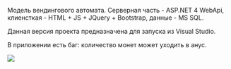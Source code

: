 Модель вендингового автомата. Серверная часть - ASP.NET 4 WebApi, клиенсткая - HTML + JS + JQuery + Bootstrap, данные - MS SQL.

Данная версия проекта предназначена для запуска из Visual Studio. 

В приложении есть баг: количество монет может уходить в анус.

<img src="https://i.gyazo.com/20dd9c2f479da377491031bfc9758535.png" >
